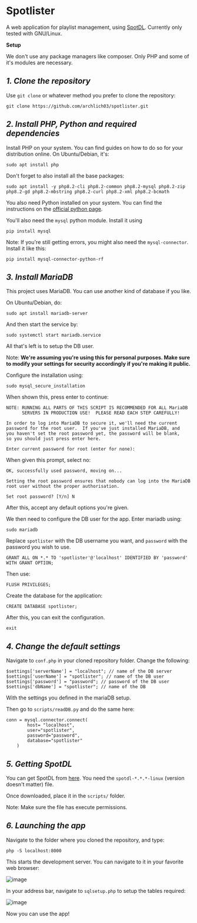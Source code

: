 # Spotlister

A web application for playlist management, using [SpotDL](https://github.com/spotDL/spotify-downloader).
Currently only tested with GNU/Linux.

**Setup**

We don't use any package managers like composer. Only PHP and some of it's modules are necessary.

## *1. Clone the repository*

Use `git clone` or whatever method you prefer to clone the repository:

```
git clone https://github.com/archlich03/spotlister.git
``` 

## *2. Install PHP, Python and required dependencies*

Install PHP on your system. You can find guides on how to do so for your distribution online. On Ubuntu/Debian, it's:

```
sudo apt install php
```

Don't forget to also install all the base packages:

```
sudo apt install -y php8.2-cli php8.2-common php8.2-mysql php8.2-zip php8.2-gd php8.2-mbstring php8.2-curl php8.2-xml php8.2-bcmath
```

You also need Python installed on your system. You can find the instructions on the [official python page](https://www.python.org/).

You'll also need the `mysql` python module. Install it using

```
pip install mysql
```
Note: If you're still getting errors, you might also need the `mysql-connector`. Install it like this:
```
pip install mysql-connector-python-rf
```

## *3. Install MariaDB*

This project uses MariaDB. You can use another kind of database if you like.

On Ubuntu/Debian, do:

```
sudo apt install mariadb-server
```

And then start the service by:

```
sudo systemctl start mariadb.service
```

All that's left is to setup the DB user.

Note: **We're assuming you're using this for personal purposes. Make sure to modify your settings for security accordingly if you're making it public.**

Configure the installation using:

```
sudo mysql_secure_installation
```

When shown this, press enter to continue:
```
NOTE: RUNNING ALL PARTS OF THIS SCRIPT IS RECOMMENDED FOR ALL MariaDB
      SERVERS IN PRODUCTION USE!  PLEASE READ EACH STEP CAREFULLY!

In order to log into MariaDB to secure it, we'll need the current
password for the root user.  If you've just installed MariaDB, and
you haven't set the root password yet, the password will be blank,
so you should just press enter here.

Enter current password for root (enter for none): 
```

When given this prompt, select no:

```
OK, successfully used password, moving on...

Setting the root password ensures that nobody can log into the MariaDB
root user without the proper authorisation.

Set root password? [Y/n] N
```

After this, accept any default options you're given.

We then need to configure the DB user for the app. Enter mariadb using:

```
sudo mariadb
```

Replace `spotlister` with the DB username you want, and `password` with the password you wish to use.

```
GRANT ALL ON *.* TO 'spotlister'@'localhost' IDENTIFIED BY 'password' WITH GRANT OPTION;
```
Then use:

```
FLUSH PRIVILEGES;
```

Create the database for the application:

```
CREATE DATABASE spotlister;
```

After this, you can exit the configuration.

```
exit
```

## *4. Change the default settings*

Navigate to `conf.php` in your cloned repository folder. Change the following:

```
$settings['serverName'] = "localhost"; // name of the DB server
$settings['userName'] = "spotlister"; // name of the DB user
$settings['password'] = "password"; // password of the DB user
$settings['dbName'] = "spotlister"; // name of the DB
```

With the settings you defined in the mariaDB setup.

Then go to `scripts/readDB.py` and do the same here:

```
conn = mysql.connector.connect(
        host= "localhost",
        user="spotlister",
        password="password",
        database="spotlister"
    )
```

## *5. Getting SpotDL*

You can get SpotDL from [here](https://github.com/spotDL/spotify-downloader). You need the `spotdl-*.*.*-linux` (version doesn't matter) file.

Once downloaded, place it in the `scripts/` folder.

Note: Make sure the file has execute permissions.

## *6. Launching the app*

Navigate to the folder where you cloned the repository, and type:

```
php -S localhost:8000
```

This starts the development server. You can navigate to it in your favorite web browser:

![image](https://github.com/archlich03/spotlister/assets/129758495/211c4cc1-8447-42e3-af4a-080ac11f0e68)

In your address bar, navigate to `sqlsetup.php` to setup the tables required:

![image](https://github.com/archlich03/spotlister/assets/129758495/6ecea20e-f08e-4640-be8a-532717b4882f)

Now you can use the app!

